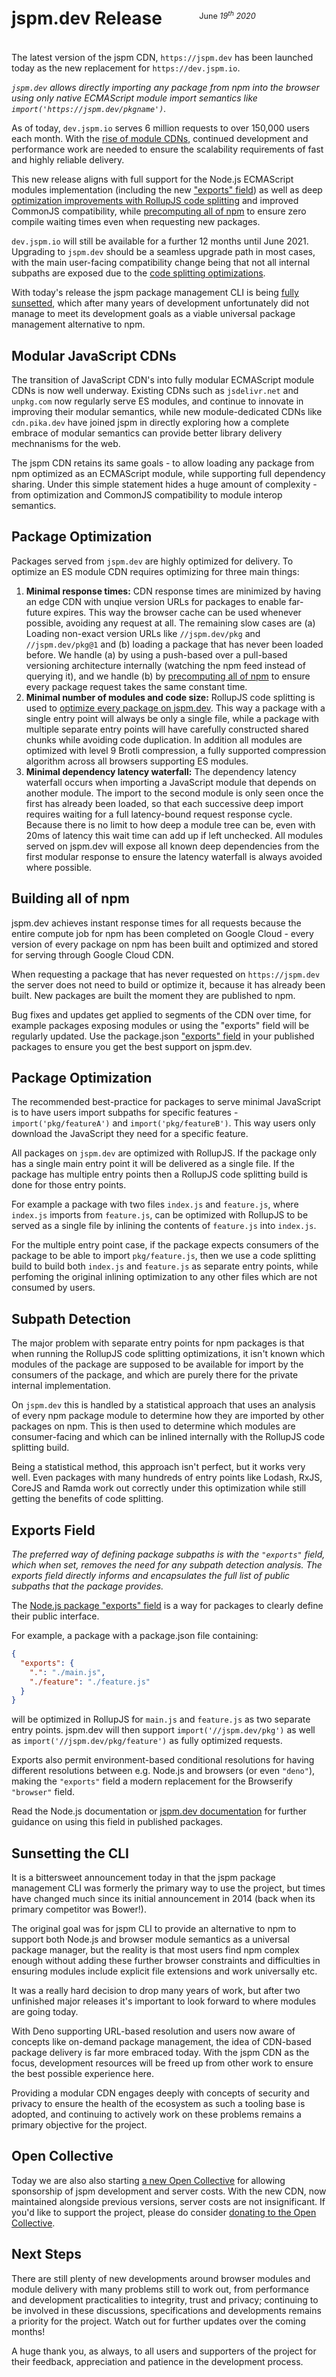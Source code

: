 # jspm.dev Release

<p style="text-align: right; margin-top: -4em; margin-bottom: 4em; font-size: 0.9em;">June <em>19<sup>th</sup> 2020&nbsp;&nbsp;&nbsp;&nbsp;&nbsp;&nbsp;&nbsp;&nbsp;&nbsp;&nbsp;&nbsp;&nbsp;&nbsp;&nbsp;&nbsp;&nbsp;&nbsp;&nbsp;&nbsp;&nbsp;&nbsp;&nbsp;&nbsp;&nbsp;&nbsp;&nbsp;&nbsp;&nbsp;&nbsp;&nbsp;&nbsp;&nbsp;</em></p>

The latest version of the jspm CDN, `https://jspm.dev` has been launched today as the new replacement for `https://dev.jspm.io`.

_`jspm.dev` allows directly importing any package from npm into the browser using only native ECMAScript module import semantics like `import('https://jspm.dev/pkgname')`._

As of today, `dev.jspm.io` serves 6 million requests to over 150,000 users each month. With the [rise of module CDNs](#modular-javascript-cdns), continued development and performance work are needed to ensure the scalability requirements of fast and highly reliable delivery.

This new release aligns with full support for the Node.js ECMAScript modules implementation (including the new ["exports" field](#exports-field)) as well as deep [optimization improvements with RollupJS code splitting](#package-optimization) and improved CommonJS compatibility, while [precomputing all of npm](#building-all-of-npm) to ensure zero compile waiting times even when requesting new packages.

`dev.jspm.io` will still be available for a further 12 months until June 2021. Upgrading to `jspm.dev` should be a seamless upgrade path in most cases, with the main user-facing compatibility change being that not all internal subpaths are exposed due to the [code splitting optimizations](#package-optimization).

With today's release the jspm package management CLI is being [fully sunsetted](#sunsetting-the-cli), which after many years of development unfortunately did not manage to meet its development goals as a viable universal package management alternative to npm.

## Modular JavaScript CDNs

The transition of JavaScript CDN's into fully modular ECMAScript module CDNs is now well underway. Existing CDNs such as `jsdelivr.net` and `unpkg.com` now regularly serve ES modules, and continue to innovate in improving their modular semantics, while new module-dedicated CDNs like `cdn.pika.dev` have joined jspm in directly exploring how a complete embrace of modular semantics can provide better library delivery mechnanisms for the web.

The jspm CDN retains its same goals - to allow loading any package from npm optimized as an ECMAScript module, while supporting full dependency sharing. Under this simple statement hides a huge amount of complexity - from optimization and CommonJS compatibility to module interop semantics.

## Package Optimization

Packages served from `jspm.dev` are highly optimized for delivery. To optimize an ES module CDN requires optimizing for three main things:

1. **Minimal response times:** CDN response times are minimized by having an edge CDN with unqiue version URLs for packages to enable far-future expires. This way the browser cache can be used whenever possible, avoiding any request at all. The remaining slow cases are (a) Loading non-exact version URLs like `//jspm.dev/pkg` and `//jspm.dev/pkg@1` and (b) loading a package that has never been loaded before. We handle (a) by using a push-based over a pull-based versioning architecture internally (watching the npm feed instead of querying it), and we handle (b) by [precomputing all of npm](#building-all-of-npm) to ensure every package request takes the same constant time.
2. **Minimal number of modules and code size:** RollupJS code splitting is used to [optimize every package on jspm.dev](#package-optimization). This way a package with a single entry point will always be only a single file, while a package with multiple separate entry points will have carefully constructed shared chunks while avoiding code duplication. In addition all modules are optimized with level 9 Brotli compression, a fully supported compression algorithm across all browsers supporting ES modules.
3. **Minimal dependency latency waterfall:** The dependency latency waterfall occurs when importing a JavaScript module that depends on another module. The import to the second module is only seen once the first has already been loaded, so that each successive deep import requires waiting for a full latency-bound request response cycle. Because there is no limit to how deep a module tree can be, even with 20ms of latency this wait time can add up if left unchecked. All modules served on jspm.dev will expose all known deep dependencies from the first modular response to ensure the latency waterfall is always avoided where possible.

## Building all of npm

jspm.dev achieves instant response times for all requests because the entire compute job for npm has been completed on Google Cloud - every version of every package on npm has been built and optimized and stored for serving through Google Cloud CDN.

When requesting a package that has never requested on `https://jspm.dev` the server does not need to build or optimize it, because it has already been built. New packages are built the moment they are published to npm.

Bug fixes and updates get applied to segments of the CDN over time, for example packages exposing modules or using the "exports" field will be regularly updated. Use the package.json ["exports" field](#exports-field) in your published packages to ensure you get the best support on jspm.dev.

## Package Optimization

The recommended best-practice for packages to serve minimal JavaScript is to have users import subpaths for specific features - `import('pkg/featureA')` and `import('pkg/featureB')`. This way users only download the JavaScript they need for a specific feature.

All packages on `jspm.dev` are optimized with RollupJS. If the package only has a single main entry point it will be delivered as a single file. If the package has multiple entry points then a RollupJS code splitting build is done for those entry points.

For example a package with two files `index.js` and `feature.js`, where `index.js` imports from `feature.js`, can be optimized with RollupJS to be served as a single file by inlining the contents of `feature.js` into `index.js`.

For the multiple entry point case, if the package expects consumers of the package to be able to import `pkg/feature.js`, then we use a code splitting build to build both `index.js` and `feature.js` as separate entry points, while perfoming the original inlining optimization to any other files which are not consumed by users.

## Subpath Detection

The major problem with separate entry points for npm packages is that when running the RollupJS code splitting optimizations, it isn't known which modules of the package are supposed to be available for import by the consumers of the package, and which are purely there for the private internal implementation.

On `jspm.dev` this is handled by a statistical approach that uses an analysis of every npm package module to determine how they are imported by other packages on npm. This is then used to determine which modules are consumer-facing and which can be inlined internally with the RollupJS code splitting build.

Being a statistical method, this approach isn't perfect, but it works very well. Even packages with many hundreds of entry points like Lodash, RxJS, CoreJS and Ramda work out correctly under this optimization while still getting the benefits of code splitting.

## Exports Field

_The preferred way of defining package subpaths is with the `"exports"` field, which when set, removes the need for any subpath detection analysis. The exports field directly informs and encapsulates the full list of public subpaths that the package provides._

The [Node.js package "exports" field](https://nodejs.org/dist/latest-v14.x/docs/api/esm.html#esm_package_entry_points) is a way for packages to clearly define their public interface.

For example, a package with a package.json file containing:

```json
{
  "exports": {
    ".": "./main.js",
    "./feature": "./feature.js"
  }
}
```

will be optimized in RollupJS for `main.js` and `feature.js` as two separate entry points. jspm.dev will then support `import('//jspm.dev/pkg')` as well as `import('//jspm.dev/pkg/feature')` as fully optimized requests.

Exports also permit environment-based conditional resolutions for having different resolutions between e.g. Node.js and browsers (or even `"deno"`), making the `"exports"` field a modern replacement for the Browserify `"browser"` field.

Read the Node.js documentation or [jspm.dev documentation](/#exports-field) for further guidance on using this field in published packages.

## Sunsetting the CLI

It is a bittersweet announcement today in that the jspm package management CLI was formerly the primary way to use the project, but times have changed much since its initial announcement in 2014 (back when its primary competitor was Bower!).

The original goal was for jspm CLI to provide an alternative to npm to support both Node.js and browser module semantics as a universal package manager, but the reality is that most users find npm complex enough without adding these further browser constraints and difficulties in ensuring modules include explicit file extensions and work universally etc.

It was a really hard decision to drop many years of work, but after two unfinished major releases it's important to look forward to where modules are going today.

With Deno supporting URL-based resolution and users now aware of concepts like on-demand package management, the idea of CDN-based package delivery is far more embraced today. With the jspm CDN as the focus, development resources will be freed up from other work to ensure the best possible experience here.

Providing a modular CDN engages deeply with concepts of security and privacy to ensure the health of the ecosystem as such a tooling base is adopted, and continuing to actively work on these problems remains a primary objective for the project.

## Open Collective

Today we are also also starting [a new Open Collective](https://opencollective.com/jspm) for allowing sponsorship of jspm development and server costs. With the new CDN, now maintained alongside previous versions, server costs are not insignificant. If you'd like to support the project, please do consider [donating to the Open Collective](https://opencollective.com/jspm).

## Next Steps

There are still plenty of new developments around browser modules and module delivery with many problems still to work out, from performance and development practicalities to integrity, trust and privacy; continuing to be involved in these discussions, specifications and developments remains a priority for the project. Watch out for further updates over the coming months!

A huge thank you, as always, to all users and supporters of the project for their feedback, appreciation and patience in the development process.

